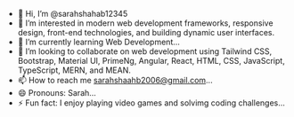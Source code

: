 - 👋 Hi, I’m @sarahshahab12345
- 👀 I’m interested in modern web development frameworks, responsive design, front-end technologies, and building dynamic user interfaces.
- 🌱 I’m currently learning Web Development...
- 💞️ I’m looking to collaborate on web development using Tailwind CSS, Bootstrap, Material UI, PrimeNg, Angular, React, HTML, CSS, JavaScript, TypeScript, MERN, and MEAN.
- 📫 How to reach me sarahshaahb2006@gmail.com...
- 😄 Pronouns: Sarah...
- ⚡ Fun fact: I enjoy playing video games and solvimg coding challenges...

<!---
sarahshahab12345/sarahshahab12345 is a ✨ special ✨ repository because its `README.md` (this file) appears on your GitHub profile.
You can click the Preview link to take a look at your changes.
--->
